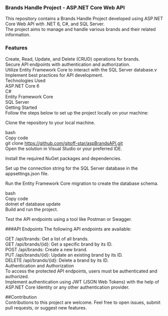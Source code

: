 ### Brands Handle Project - ASP.NET Core Web API
This repository contains a Brands Handle Project developed using ASP.NET Core Web API with .NET 6, C#, and SQL Server. 
<br>
The project aims to manage and handle various brands and their related information.

###  Features
Create, Read, Update, and Delete (CRUD) operations for brands.<br>
Secure API endpoints with authentication and authorization.<br>
Utilize Entity Framework Core to interact with the SQL Server database.v
Implement best practices for API development.<br>
Technologies Used<br>
ASP.NET Core 6<br>
C#<br>
Entity Framework Core<br>
SQL Server<br>
Getting Started<br>
Follow the steps below to set up the project locally on your machine:<br>

Clone the repository to your local machine.<br>

bash<br>
Copy code<br>
git clone https://github.com/gitoff-star/aspBrandsAPI.git<br>
Open the solution in Visual Studio or your preferred IDE.<br>

Install the required NuGet packages and dependencies.<br>

Set up the connection string for the SQL Server database in the appsettings.json file.<br>

Run the Entity Framework Core migration to create the database schema.<br>

bash<br>
Copy code<br>
dotnet ef database update<br>
Build and run the project.<br>

Test the API endpoints using a tool like Postman or Swagger.<br>

###API Endpoints
The following API endpoints are available: <br>

GET /api/brands: Get a list of all brands.<br>
GET /api/brands/{id}: Get a specific brand by its ID.<br>
POST /api/brands: Create a new brand.<br>
PUT /api/brands/{id}: Update an existing brand by its ID.<br>
DELETE /api/brands/{id}: Delete a brand by its ID.<br>
Authentication and Authorization<br>
To access the protected API endpoints, users must be authenticated and authorized. <br>
Implement authentication using JWT (JSON Web Tokens) with the help of ASP.NET Core Identity or any other authentication provider.

##Contribution <br>
Contributions to this project are welcome. Feel free to open issues, submit pull requests, or suggest new features.
